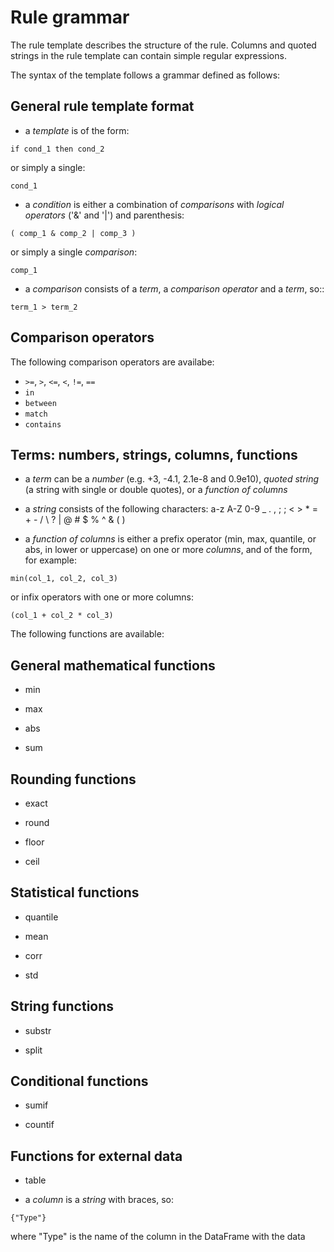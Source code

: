 # Rule grammar

The rule template describes the structure of the rule. Columns and quoted strings in the rule template can contain simple regular expressions.

The syntax of the template follows a grammar defined as follows:

## General rule template format

* a *template* is of the form:
```
if cond_1 then cond_2
```
  or simply a single:
```
cond_1
```

* a *condition* is either a combination of *comparisons* with *logical operators* ('&' and '|') and parenthesis:
```
( comp_1 & comp_2 | comp_3 )
```

or simply a single *comparison*:
```
comp_1
```

* a *comparison* consists of a *term*, a *comparison operator* and a *term*, so::
```
term_1 > term_2
```

## Comparison operators

The following comparison operators are availabe:

* `>=`, `>`, `<=`, `<`, `!=`, `==` 
* `in` 
* `between`
* `match`
* `contains` 

## Terms: numbers, strings, columns, functions

* a *term* can be a *number* (e.g. +3, -4.1, 2.1e-8 and 0.9e10), *quoted string* (a string with single or double quotes), or a *function of columns*

* a *string* consists of the following characters: a-z A-Z 0-9 _ . , ; ; < > * = + - / \ ? | @ # $ % ^ & ( )

* a *function of columns* is either a prefix operator (min, max, quantile, or abs, in lower or uppercase) on one or more *columns*, and of the form, for example:
```
min(col_1, col_2, col_3)
```
  or infix operators with one or more columns:
```
(col_1 + col_2 * col_3)
```

The following functions are available:

## General mathematical functions

* min

* max

* abs

* sum

## Rounding functions
 
* exact

* round

* floor

* ceil

## Statistical functions

* quantile

* mean

* corr

* std

## String functions

* substr

* split

## Conditional functions

* sumif

* countif

## Functions for external data

* table


* a *column* is a *string* with braces, so:
```
{"Type"}
```

  where "Type" is the name of the column in the DataFrame with the data

 